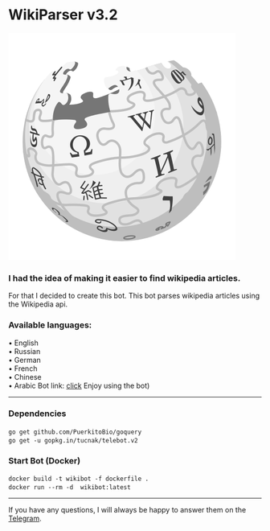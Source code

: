# WikiParser v3.2
![Header](https://github.com/NKTKLN/Wikipedia-Bot/blob/main/attachments/wikipedia-logo.png?raw=true)


<h3>I had the idea of making it easier to find wikipedia articles.</h3>
For that I decided to create this bot. This bot parses wikipedia articles using the Wikipedia api.
<h3>Available languages:</h3>
• English<br>• Russian<br>• German<br>• French<br>• Chinese<br>• Arabic
Bot link: <a href="https://t.me/NKTKLN_Wiki_bot">click</a>
Enjoy using the bot)
<hr>
<h3>Dependencies</h3>
<code>go get github.com/PuerkitoBio/goquery</code><br>
<code>go get -u gopkg.in/tucnak/telebot.v2</code><br>

<h3>Start Bot (Docker)</h3>
<code>docker build -t wikibot -f dockerfile .</code><br>
<code>docker run --rm -d  wikibot:latest</code>
<hr>
If you have any questions, I will always be happy to answer them on the <a href="https://t.me/NKTKLN">Telegram</a>.
